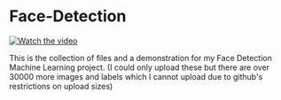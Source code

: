 # Face-Detection

[![Watch the video](https://i.imgur.com/vKb2F1B.png)](https://youtu.be/YwUs_ogwqVQ)


This is the collection of files and a demonstration for my Face Detection Machine Learning project. (I could only upload these but there are over 30000 more images and labels which I cannot upload due to github's restrictions on upload sizes)
